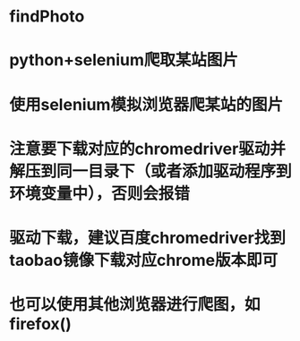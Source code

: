 # findPhoto
# python+selenium爬取某站图片

# 使用selenium模拟浏览器爬某站的图片
# 注意要下载对应的chromedriver驱动并解压到同一目录下（或者添加驱动程序到环境变量中），否则会报错
# 驱动下载，建议百度chromedriver找到taobao镜像下载对应chrome版本即可
# 也可以使用其他浏览器进行爬图，如firefox()


